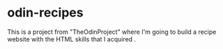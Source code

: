 # odin-recipes

This is a project from "TheOdinProject" where I'm going to build a recipe website with the HTML skills that I acquired .

